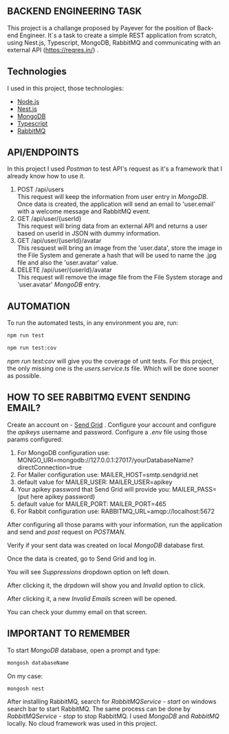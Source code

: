 ## BACKEND ENGINEERING TASK

This project is a challange proposed by Payever for the position of Back-end Engineer. It`s a task to create a simple REST application from scratch, using Nest.js, Typescript, MongoDB, RabbitMQ and communicating with an external API (<https://reqres.in/>) .

## Technologies  

I used in this project, those technologies:

- [Node.js](https://nodejs.org/en/)
- [Nest.js](https://nestjs.com/)
- [MongoDB](https://www.mongodb.com/)
- [Typescript](https://www.typescriptlang.org/)
- [RabbitMQ](https://www.rabbitmq.com/)

## API/ENDPOINTS

In this project I used *Postman* to test API's request as it's a framework that I already know how to use it.

1. POST /api/users  
This request will keep the information from user entry in *MongoDB*. Once data is created, the application will send an email to 'user.email' with a welcome message and RabbitMQ event.
2. GET /api/user/{userId}  
This request will bring data from an external API and returns a user based on userId in JSON with dummy information.
3. GET /api/user/{userId}/avatar  
This resquest will bring an image from the 'user.data', store the image in the File System and generate a hash that will be used to name the .jpg file and also the 'user.avatar' value.
4. DELETE /api/user/{userId}/avatar  
This request will remove the image file from the File System storage and 'user.avatar' *MongoDB* entry.

## AUTOMATION

To run the automated tests, in any environment you are, run:

``` bash
npm run test
```

``` bash
npm run test:cov
```

*npm run test:cov* will give you the coverage of unit tests. For this project, the only missing one is the *users.service.ts* file. Which will be done sooner as possible.

## HOW TO SEE RABBITMQ EVENT SENDING EMAIL?

Create an account on - [Send Grid](<https://app.sendgrid.com>) .
Configure your account and configure the *apikeys* username and password.
Configure a *.env* file using those params configured:

1. For MongoDB configuration use:
MONGO_URI=mongodb://127.0.0.1:27017/yourDatabaseName?directConnection=true
2. For Mailer configuration use:
MAILER_HOST=smtp.sendgrid.net
3. default value for MAILER_USER:
MAILER_USER=apikey
4. Your apikey password that Send Grid will provide you:
MAILER_PASS=(put here apikey password)
5. default value for MAILER_PORT:
MAILER_PORT=465
6. For Rabbit configuration use:
RABBITMQ_URL=amqp://localhost:5672

After configuring all those params with your information, run the application and send and *post* request on *POSTMAN*.

Verify if your sent data was created on local *MongoDB* database first.

Once the data is created, go to Send Grid and log in.

You will see *Suppressions* dropdown option on left down.

After clicking it, the drpdown will show you and *Invalid* option to click.

After clicking it, a new *Invalid Emails* screen will be opened.

You can check your dummy email on that screen.

## IMPORTANT TO REMEMBER

To start *MongoDB* database, open a prompt and type:

``` bash
mongosh databaseName
```

On my case:

``` bash
mongosh nest
```

After installing RabbitMQ, search for *RabbitMQService - start* on windows search bar to start RabbitMQ.
The same process can be done by *RabbitMQService - stop* to stop RabbitMQ.
I used *MongoDB* and *RabbitMQ* locally. No cloud framework was used in this project.
